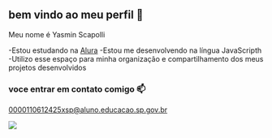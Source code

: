 ## bem vindo ao meu perfil 💙

Meu nome é Yasmin Scapolli

-Estou estudando na [Alura](https:\\www.alura.com.br)
-Estou me desenvolvendo na língua JavaScripth
-Utilizo esse espaço para minha organização e compartilhamento dos meus projetos desenvolvidos

### voce entrar em contato comigo 📫

0000110612425xsp@aluno.educacao.sp.gov.br


![](https://media1.tenor.com/m/evOjo3SiS1sAAAAd/cat-blink.gif)
